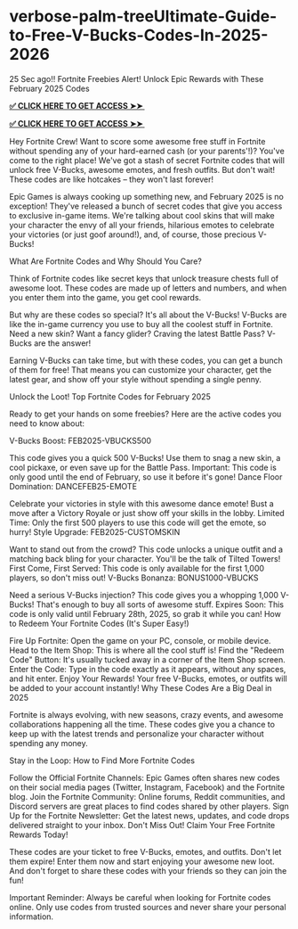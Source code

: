 # verbose-palm-treeUltimate-Guide-to-Free-V-Bucks-Codes-In-2025-2026
25 Sec ago!! Fortnite Freebies Alert! Unlock Epic Rewards with These February 2025 Codes

**[✅ CLICK HERE TO GET ACCESS ➤➤ ​​](https://xnproo.com/giftcards/)**

**[✅ CLICK HERE TO GET ACCESS ➤➤ ​​](https://xnproo.com/giftcards/)**

Hey Fortnite Crew! Want to score some awesome free stuff in Fortnite without spending any of your hard-earned cash (or your parents'!)? You've come to the right place! We've got a stash of secret Fortnite codes that will unlock free V-Bucks, awesome emotes, and fresh outfits. But don't wait! These codes are like hotcakes – they won't last forever!

Epic Games is always cooking up something new, and February 2025 is no exception! They've released a bunch of secret codes that give you access to exclusive in-game items. We're talking about cool skins that will make your character the envy of all your friends, hilarious emotes to celebrate your victories (or just goof around!), and, of course, those precious V-Bucks!

What Are Fortnite Codes and Why Should You Care?

Think of Fortnite codes like secret keys that unlock treasure chests full of awesome loot. These codes are made up of letters and numbers, and when you enter them into the game, you get cool rewards.

But why are these codes so special? It's all about the V-Bucks! V-Bucks are like the in-game currency you use to buy all the coolest stuff in Fortnite. Need a new skin? Want a fancy glider? Craving the latest Battle Pass? V-Bucks are the answer!

Earning V-Bucks can take time, but with these codes, you can get a bunch of them for free! That means you can customize your character, get the latest gear, and show off your style without spending a single penny.

Unlock the Loot! Top Fortnite Codes for February 2025

Ready to get your hands on some freebies? Here are the active codes you need to know about:

V-Bucks Boost: FEB2025-VBUCKS500

This code gives you a quick 500 V-Bucks! Use them to snag a new skin, a cool pickaxe, or even save up for the Battle Pass. Important: This code is only good until the end of February, so use it before it's gone! Dance Floor Domination: DANCEFEB25-EMOTE

Celebrate your victories in style with this awesome dance emote! Bust a move after a Victory Royale or just show off your skills in the lobby. Limited Time: Only the first 500 players to use this code will get the emote, so hurry! Style Upgrade: FEB2025-CUSTOMSKIN

Want to stand out from the crowd? This code unlocks a unique outfit and a matching back bling for your character. You'll be the talk of Tilted Towers! First Come, First Served: This code is only available for the first 1,000 players, so don't miss out! V-Bucks Bonanza: BONUS1000-VBUCKS

Need a serious V-Bucks injection? This code gives you a whopping 1,000 V-Bucks! That's enough to buy all sorts of awesome stuff. Expires Soon: This code is only valid until February 28th, 2025, so grab it while you can! How to Redeem Your Fortnite Codes (It's Super Easy!)

Fire Up Fortnite: Open the game on your PC, console, or mobile device. Head to the Item Shop: This is where all the cool stuff is! Find the "Redeem Code" Button: It's usually tucked away in a corner of the Item Shop screen. Enter the Code: Type in the code exactly as it appears, without any spaces, and hit enter. Enjoy Your Rewards! Your free V-Bucks, emotes, or outfits will be added to your account instantly! Why These Codes Are a Big Deal in 2025

Fortnite is always evolving, with new seasons, crazy events, and awesome collaborations happening all the time. These codes give you a chance to keep up with the latest trends and personalize your character without spending any money.

Stay in the Loop: How to Find More Fortnite Codes

Follow the Official Fortnite Channels: Epic Games often shares new codes on their social media pages (Twitter, Instagram, Facebook) and the Fortnite blog. Join the Fortnite Community: Online forums, Reddit communities, and Discord servers are great places to find codes shared by other players. Sign Up for the Fortnite Newsletter: Get the latest news, updates, and code drops delivered straight to your inbox. Don't Miss Out! Claim Your Free Fortnite Rewards Today!

These codes are your ticket to free V-Bucks, emotes, and outfits. Don't let them expire! Enter them now and start enjoying your awesome new loot. And don't forget to share these codes with your friends so they can join the fun!

Important Reminder: Always be careful when looking for Fortnite codes online. Only use codes from trusted sources and never share your personal information.
